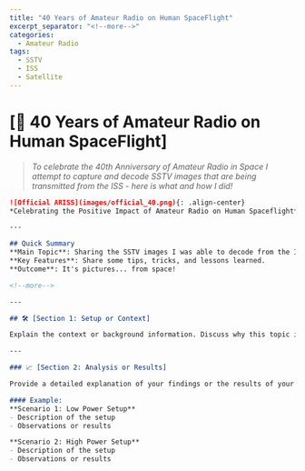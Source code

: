 ```yaml
---
title: "40 Years of Amateur Radio on Human SpaceFlight"
excerpt_separator: "<!--more-->"
categories:
  - Amateur Radio
tags:
  - SSTV
  - ISS
  - Satellite
---
```


# [📡 40 Years of Amateur Radio on Human SpaceFlight]

> *To celebrate the 40th Anniversary of Amateur Radio in Space I attempt to capture and decode SSTV images that are being transmitted from the ISS - here is what and how I did!*


```markdown
![Official ARISS](images/official_40.png){: .align-center}
*Celebrating the Positive Impact of Amateur Radio on Human Spaceflight*

---

## Quick Summary
**Main Topic**: Sharing the SSTV images I was able to decode from the ISS.  
**Key Features**: Share some tips, tricks, and lessons learned.  
**Outcome**: It's pictures... from space!   

<!--more-->

---

## 🛠 [Section 1: Setup or Context]

Explain the context or background information. Discuss why this topic is important and what you aimed to accomplish.

---

### 📈 [Section 2: Analysis or Results]

Provide a detailed explanation of your findings or the results of your project. Use images, tables, or bullet points to make it easy to follow.

#### Example:
**Scenario 1: Low Power Setup**
- Description of the setup
- Observations or results

**Scenario 2: High Power Setup**
- Description of the setup
- Observations or results
